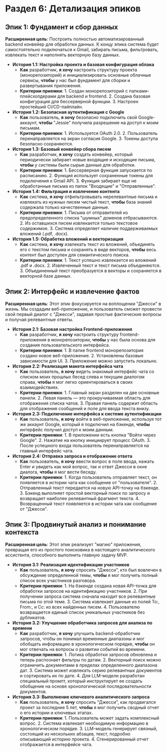 # **Раздел 6: Детализация эпиков**

## **Эпик 1: Фундамент и сбор данных**

**Расширенная цель**: Построить полностью автоматизированный backend конвейер для обработки данных. К концу эпика система будет самостоятельно подключаться к Gmail, забирать письма, фильтровать, извлекать текст и наполнять векторную базу данных.

* **История 1.1: Настройка проекта и базовая конфигурация облака**  
  * **Как** разработчик, **я хочу** настроить структуру проекта (монорепозиторий) и инициализировать основные облачные сервисы, **чтобы** у нас был фундамент для сборки и развертывания приложения.  
  * **Критерии приемки**: 1\. Создан монорепозиторий с папками-плейсхолдерами для backend и frontend. 2\. Создана базовая конфигурация для бессерверной функции. 3\. Настроен простейший CI/CD-пайплайн.  
* **История 1.2: Безопасная аутентификация с Google**  
  * **Как** пользователь, **я хочу** безопасно подключить свой Google-аккаунт, **чтобы** "Jessie" получила разрешение на доступ к моим письмам.  
  * **Критерии приемки**: 1\. Используется OAuth 2.0. 2\. Пользователь перенаправляется на экран согласия Google. 3\. Токены доступа безопасно сохраняются.  
* **История 1.3: Базовый конвейер сбора писем**  
  * **Как** разработчик, **я хочу** создать конвейер, который периодически забирает новые входящие и исходящие письма, **чтобы** у системы были сырые данные для обработки.  
  * **Критерии приемки**: 1\. Бессерверная функция запускается по расписанию. 2\. Функция использует сохраненные токены для подключения к Gmail API. 3\. Функция забирает еще не обработанные письма из папок "Входящие" и "Отправленные".  
* **История 1.4: Фильтрация и извлечение контента**  
  * **Как** система, **я хочу** отфильтровывать нерелевантные письма и извлекать из нужных писем чистый текст, **чтобы** база знаний содержала только качественные данные.  
  * **Критерии приемки**: 1\. Письма от отправителей из предопределенного списка "шумных" доменов отбрасываются. 2\. Из оставшихся писем извлекается только текстовое содержимое. 3\. Система определяет наличие поддерживаемых вложений (.pdf, .docx).  
* **История 1.5: Обработка вложений и векторизация**  
  * **Как** система, **я хочу** извлекать текст из вложений, объединять его с текстом письма и сохранять в виде векторов, **чтобы** весь контент был доступен для семантического поиска.  
  * **Критерии приемки**: 1\. Текст успешно извлекается из вложений .pdf и .docx. 2\. Извлеченный текст и текст письма объединяются. 3\. Объединенный текст преобразуется в векторы и сохраняется в векторной базе данных.

## **Эпик 2: Интерфейс и извлечение фактов**

**Расширенная цель**: Этот эпик фокусируется на воплощении "Джесси" в жизнь. Мы создадим веб-приложение, и пользователь сможет провести свой первый диалог с "Джесси", задавая простые фактические вопросы и получая релевантные ответы.

* **История 2.1: Базовая настройка Frontend-приложения**  
  * **Как** разработчик, **я хочу** настроить структуру frontend-приложения в монорепозитории, **чтобы** у нас была основа для создания пользовательского интерфейса.  
  * **Критерии приемки**: 1\. В папке frontend монорепозитория создано новое веб-приложение. 2\. Установлены базовые зависимости для UI. 3\. Приложение можно запустить локально.  
* **История 2.2: Реализация макета интерфейса чата**  
  * **Как** пользователь, **я хочу** видеть знакомый интерфейс чата со списком моих прошлых бесед слева и текущим диалогом справа, **чтобы** я мог легко ориентироваться в своих взаимодействиях.  
  * **Критерии приемки**: 1\. Главный экран разделен на две основные панели. 2\. Левая панель — это прокручиваемая область для отображения списка чатов. 3\. Правая панель содержит область для отображения сообщений и поле для ввода текста внизу.  
* **История 2.3: Подключение интерфейса к системе аутентификации**  
  * **Как** пользователь, **я хочу** войти в веб-приложение, используя тот же аккаунт Google, который я подключил на бэкенде, **чтобы** интерфейс получил доступ к моим данным.  
  * **Критерии приемки**: 1\. В приложении есть кнопка "Войти через Google". 2\. Нажатие на кнопку инициирует процесс OAuth. 3\. После успешного входа пользователь перенаправляется на главный интерфейс чата.  
* **История 2.4: Отправка запроса и отображение ответа**  
  * **Как** пользователь, **я хочу** ввести вопрос в поле ввода, нажать Enter и увидеть как мой вопрос, так и ответ Джесси в окне диалога, **чтобы** я мог вести беседу.  
  * **Критерии приемки**: 1\. Когда пользователь отправляет текст, он появляется в истории чата как сообщение от "пользователя". 2\. Отправленный текст передается на новую API-точку на бэкенде. 3\. Бэкенд выполняет простой векторный поиск по запросу и возвращает наиболее релевантный фрагмент текста. 4\. Возвращенный текст появляется в истории чата как сообщение от "Джесси".

## **Эпик 3: Продвинутый анализ и понимание контекста**

**Расширенная цель**: Этот эпик реализует "магию" приложения, превращая его из простого поисковика в настоящего аналитического ассистента, способного выполнить главную задачу MVP.

* **История 3.1: Реализация идентификации участников**  
  * **Как** пользователь, **я хочу** спросить "Джесси", кто был вовлечен в обсуждение определенной темы, **чтобы** я мог получить полный список всех участников разговора.  
  * **Критерии приемки**: 1\. На бэкенде создана новая API-точка для обработки запросов на идентификацию участников. 2\. При получении запроса система сначала находит все релевантные письма по этой теме. 3\. Система извлекает данные из полей To:, From:, и Cc: из всех найденных писем. 4\. Пользователю возвращается единый список уникальных участников без дубликатов.  
* **История 3.2: Улучшение обработчика запросов для анализа по времени**  
  * **Как** разработчик, **я хочу** улучшить backend-обработчик запросов, чтобы он понимал временные диапазоны и мог обобщать информацию в хронологическом порядке, **чтобы** он мог отвечать на вопросы о развитии событий во времени.  
  * **Критерии приемки**: 1\. Логика обработки запросов обновлена и теперь распознает фильтры по датам. 2\. Векторный поиск можно ограничить документами в пределах определенного диапазона дат. 3\. Система может извлекать серию релевантных документов и сортировать их по дате. 4\. Для LLM-модели разработан специальный промпт, который инструктирует ее создать обобщение на основе хронологической последовательности документов.  
* **История 3.3: Выполнение ключевого аналитического запроса**  
  * **Как** пользователь, **я хочу** спросить "Джесси", как продвигался проект за последние 5 лет, **чтобы** я мог получить сводный отчет о его истории и ключевых этапах.  
  * **Критерии приемки**: 1\. Пользователь может задать комплексный вопрос. 2\. Система извлекает необходимую информацию в хронологическом порядке. 3\. LLM-модель генерирует связный, состоящий из нескольких абзацев, текст, подробно описывающий историю проекта. 4\. Сгенерированный отчет отображается в интерфейсе чата. 